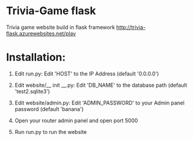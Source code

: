 # Trivia-Game flask
Trivia game website build in flask framework
http://trivia-flask.azurewebsites.net/play

# Installation:
1. Edit run.py:
  Edit 'HOST' to the IP Address (default '0.0.0.0') 
2. Edit website/__ init __.py:
  Edit 'DB_NAME' to the database path (default 'test2.sqlite3')
3. Edit website/admin.py:
  Edit 'ADMIN_PASSWORD' to your Admin panel password (default 'banana')

4. Open your router admin panel and open port 5000

5. Run run.py to run the website
